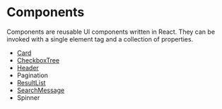 # Components

Components are reusable UI components written in React. They can be invoked with a single element tag and a collection of properties.

* [Card](/docs/components/Card.md)
* [CheckboxTree](/docs/components/CheckboxTree.md)
* [Header](/docs/components/Header.md)
* Pagination
* [ResultList](/docs/components/ResultList.md)
* [SearchMessage](/docs/components/SearchMessage.md)
* Spinner
